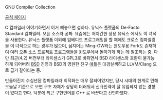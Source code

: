 GNU Compiler Collection

[공식 페이지](http://gcc.gnu.org/)

C 컴파일러 이야기하면서 이거 빼놓으면 섭하다. 유닉스 플랫폼의 De-Facto Standard 컴파일러. 오픈 소스라 공짜. 요즘에는
어지간한 상용 유닉스 에서도 이 녀석을 사용한다. 유닉스 플랫폼 이외에 임베디드 프로그래밍을 할 때에도 크로스 컴파일링을 이 녀석으로 하는
경우가 많으며, 심지어는 Ming-GW라는 윈도우용 Fork도 존재하여 여러 오픈 소스 프로젝트 프로그램들을 윈도우에서 돌아가게 하는 데
일조하는 중. 다만 최근(4.2) 버전부터 라이센스가 GPL3로 바뀌면서 BSD 라이센스와 호환이 불가능하게 되어버려
[BSD](BSD.md) 진영과 BSD의 영원한 친구 [애플](%EC%95%A0%ED%94%8C.md)은 대경실색하고
LLVM/Clang 으로 급거 갈아타는 중.

만들어진지 수십년된 컴파일러라 최적화는 매우 잘되어있지만, 당시 시대의 한계로 인해 오늘날 기준으로 보면 구조 자체가 상당히 더러워서
신규인력이 잘 유입되지 않는 경향이 있다고 한다. 덕분에 최근 구현언어를 C++ 로 바꾼다고 선언하였다.

